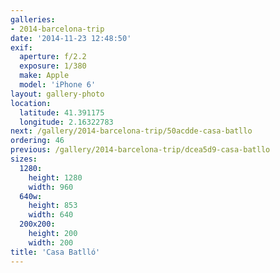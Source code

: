 ```yaml
---
galleries:
- 2014-barcelona-trip
date: '2014-11-23 12:48:50'
exif:
  aperture: f/2.2
  exposure: 1/380
  make: Apple
  model: 'iPhone 6'
layout: gallery-photo
location:
  latitude: 41.391175
  longitude: 2.16322783
next: /gallery/2014-barcelona-trip/50acdde-casa-batllo
ordering: 46
previous: /gallery/2014-barcelona-trip/dcea5d9-casa-batllo
sizes:
  1280:
    height: 1280
    width: 960
  640w:
    height: 853
    width: 640
  200x200:
    height: 200
    width: 200
title: 'Casa Batlló'
---
```

